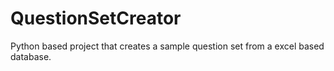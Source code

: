 # QuestionSetCreator
Python based project that creates a sample question set from a excel based database.
